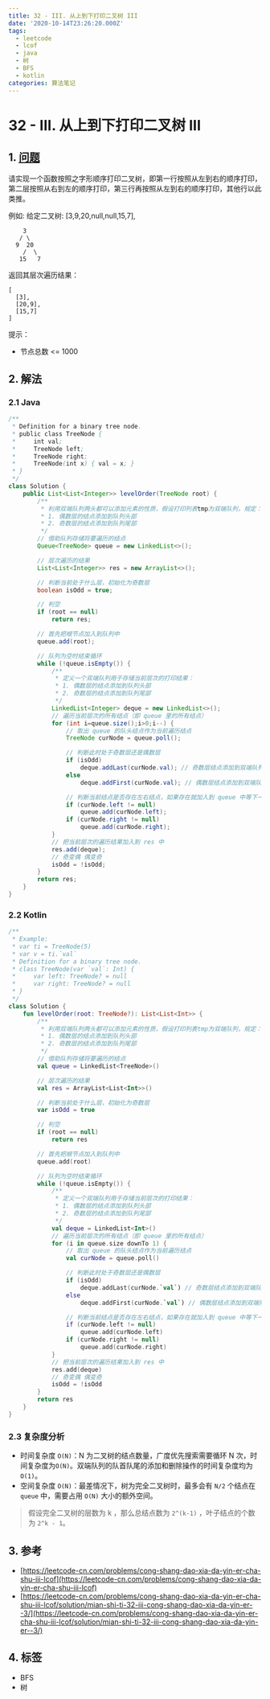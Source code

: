 ```yaml
---
title: 32 - III. 从上到下打印二叉树 III
date: '2020-10-14T23:26:20.000Z'
tags:
  - leetcode
  - lcof
  - java
  - 树
  - BFS
  - kotlin
categories: 算法笔记
---
```


# 32 - III. 从上到下打印二叉树 III

## 1. [问题](https://leetcode-cn.com/problems/cong-shang-dao-xia-da-yin-er-cha-shu-iii-lcof)

请实现一个函数按照之字形顺序打印二叉树，即第一行按照从左到右的顺序打印，第二层按照从右到左的顺序打印，第三行再按照从左到右的顺序打印，其他行以此类推。

例如: 给定二叉树: \[3,9,20,null,null,15,7\],

```text
    3
   / \
  9  20
    /  \
   15   7
```

返回其层次遍历结果：

```text
[
  [3],
  [20,9],
  [15,7]
]
```

提示：

* 节点总数 &lt;= 1000

## 2. 解法

### 2.1 Java

```java
/**
 * Definition for a binary tree node.
 * public class TreeNode {
 *     int val;
 *     TreeNode left;
 *     TreeNode right;
 *     TreeNode(int x) { val = x; }
 * }
 */
class Solution {
    public List<List<Integer>> levelOrder(TreeNode root) {
        /**
         * 利用双端队列两头都可以添加元素的性质，假设打印列表tmp为双端队列，规定：
         * 1. 偶数层的结点添加到队列头部
         * 2. 奇数层的结点添加到队列尾部
         */
        // 借助队列存储将要遍历的结点
        Queue<TreeNode> queue = new LinkedList<>();

        // 层次遍历的结果
        List<List<Integer>> res = new ArrayList<>();

        // 判断当前处于什么层，初始化为奇数层
        boolean isOdd = true;

        // 判空
        if (root == null)
            return res;

        // 首先把根节点加入到队列中
        queue.add(root);

        // 队列为空时结束循环
        while (!queue.isEmpty()) {
            /**
             * 定义一个双端队列用于存储当前层次的打印结果：
             * 1. 偶数层的结点添加到队列头部
             * 2. 奇数层的结点添加到队列尾部
             */
            LinkedList<Integer> deque = new LinkedList<>();
            // 遍历当前层次的所有结点（即 queue 里的所有结点）
            for (int i=queue.size();i>0;i--) {
                // 取出 queue 的队头结点作为当前遍历结点
                TreeNode curNode = queue.poll();

                // 判断此时处于奇数层还是偶数层
                if (isOdd) 
                    deque.addLast(curNode.val); // 奇数层结点添加到双端队列尾部
                else 
                    deque.addFirst(curNode.val); // 偶数层结点添加到双端队列头部

                // 判断当前结点是否存在左右结点，如果存在就加入到 queue 中等下一层继续遍历
                if (curNode.left != null)
                    queue.add(curNode.left);
                if (curNode.right != null)
                    queue.add(curNode.right);
            }
            // 把当前层次的遍历结果加入到 res 中
            res.add(deque);
            // 奇变偶 偶变奇
            isOdd = !isOdd;
        }
        return res;
    }
}
```

### 2.2 Kotlin

```kotlin
/**
 * Example:
 * var ti = TreeNode(5)
 * var v = ti.`val`
 * Definition for a binary tree node.
 * class TreeNode(var `val`: Int) {
 *     var left: TreeNode? = null
 *     var right: TreeNode? = null
 * }
 */
class Solution {
    fun levelOrder(root: TreeNode?): List<List<Int>> {
        /**
         * 利用双端队列两头都可以添加元素的性质，假设打印列表tmp为双端队列，规定：
         * 1. 偶数层的结点添加到队列头部
         * 2. 奇数层的结点添加到队列尾部
         */
        // 借助队列存储将要遍历的结点
        val queue = LinkedList<TreeNode>()

        // 层次遍历的结果
        val res = ArrayList<List<Int>>()

        // 判断当前处于什么层，初始化为奇数层
        var isOdd = true

        // 判空
        if (root == null)
            return res

        // 首先把根节点加入到队列中
        queue.add(root)

        // 队列为空时结束循环
        while (!queue.isEmpty()) {
            /**
             * 定义一个双端队列用于存储当前层次的打印结果：
             * 1. 偶数层的结点添加到队列头部
             * 2. 奇数层的结点添加到队列尾部
             */
            val deque = LinkedList<Int>()
            // 遍历当前层次的所有结点（即 queue 里的所有结点）
            for (i in queue.size downTo 1) {
                // 取出 queue 的队头结点作为当前遍历结点
                val curNode = queue.poll()

                // 判断此时处于奇数层还是偶数层
                if (isOdd)
                    deque.addLast(curNode.`val`) // 奇数层结点添加到双端队列尾部
                else
                    deque.addFirst(curNode.`val`) // 偶数层结点添加到双端队列头部

                // 判断当前结点是否存在左右结点，如果存在就加入到 queue 中等下一层继续遍历
                if (curNode.left != null)
                    queue.add(curNode.left)
                if (curNode.right != null)
                    queue.add(curNode.right)
            }
            // 把当前层次的遍历结果加入到 res 中
            res.add(deque)
            // 奇变偶 偶变奇
            isOdd = !isOdd
        }
        return res
    }
}
```

### 2.3 复杂度分析

* 时间复杂度 `O(N)`：N 为二叉树的结点数量，广度优先搜索需要循环 N 次，时间复杂度为`O(N)`。双端队列的队首队尾的添加和删除操作的时间复杂度均为`O(1)`。
* 空间复杂度 `O(N)`：最差情况下，树为完全二叉树时，最多会有 `N/2` 个结点在 `queue` 中，需要占用 `O(N)` 大小的额外空间。

> 假设完全二叉树的层数为 k ，那么总结点数为 `2^(k-1)` ，叶子结点的个数为 `2^k - 1`。

## 3. 参考

* [https://leetcode-cn.com/problems/cong-shang-dao-xia-da-yin-er-cha-shu-iii-lcof](https://leetcode-cn.com/problems/cong-shang-dao-xia-da-yin-er-cha-shu-iii-lcof)
* [https://leetcode-cn.com/problems/cong-shang-dao-xia-da-yin-er-cha-shu-iii-lcof/solution/mian-shi-ti-32-iii-cong-shang-dao-xia-da-yin-er--3/](https://leetcode-cn.com/problems/cong-shang-dao-xia-da-yin-er-cha-shu-iii-lcof/solution/mian-shi-ti-32-iii-cong-shang-dao-xia-da-yin-er--3/)

## 4. 标签

* BFS
* 树

